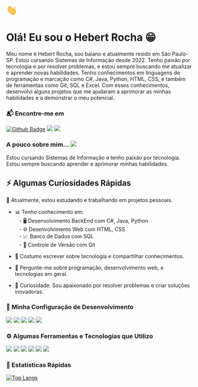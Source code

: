 <img width="30px" margin="0px" src="https://raw.githubusercontent.com/ABSphreak/ABSphreak/master/gifs/Hi.gif">
<h1>Olá! Eu sou o Hebert Rocha 😁</h1>

Meu nome é Hebert Rocha, sou baiano e atualmente resido em São Paulo-SP. Estou cursando Sistemas de Informação desde 2022. Tenho paixão por tecnologia e por resolver problemas, e estou sempre buscando me atualizar e aprender novas habilidades. Tenho conhecimentos em linguagens de programação e marcação como C#, Java, Python, HTML, CSS, e também de ferramentas como Git, SQL e Excel. Com esses conhecimentos, desenvolvi alguns projetos que me ajudaram a aprimorar as minhas habilidades e a demonstrar o meu potencial.
### 📬 Encontre-me em
[![Github Badge](https://img.shields.io/badge/GitHub-100000?style=for-the-badge&logo=github&logoColor=white)](https://github.com/euuhebert/) 
[<img src="https://img.shields.io/badge/LinkedIn-0077B5?style=for-the-badge&logo=linkedin&logoColor=white" height="25">](https://www.linkedin.com/in/devhebert/)
[<img src="https://img.shields.io/badge/Gmail-D14836?style=for-the-badge&logo=gmail&logoColor=white" height="25">](mailto:hebertsrocha79@gmail.com)

### A pouco sobre mim... <img src="https://media.giphy.com/media/VgCDAzcKvsR6OM0uWg/giphy.gif" width="50"> 
Estou cursando Sistemas de Informação e tenho paixão por tecnologia. Estou sempre buscando aprender e aprimorar minhas habilidades.

## ⚡️ Algumas Curiosidades Rápidas

🔭 Atualmente, estou estudando e trabalhando em projetos pessoais.

- 📊 Tenho conhecimento em:  
   - 🖥️ Desenvolvimento BackEnd com C#, Java, Python  
   - 🌐 Desenvolvimento Web com HTML, CSS  
   - 📈 Banco de Dados com SQL  
   - 🔄 Controle de Versão com Git  

- 📝 Costumo escrever sobre tecnologia e compartilhar conhecimentos.
- 💬 Pergunte-me sobre programação, desenvolvimento web, e tecnologias em geral.
- 🎉 Curiosidade: Sou apaixonado por resolver problemas e criar soluções inovadoras.


### 🚀 Minha Configuração de Desenvolvimento
<img src="https://img.shields.io/badge/Windows-555555.svg?&style=flat-square&logo=windows&logoColor=0078D6"> <img src="https://img.shields.io/badge/VS%20Code-555555?style=flat-square&logo=visual-studio-code&logoColor=007ACC"> <img src="https://img.shields.io/badge/IntelliJ%20IDEA-555555?style=flat-square&logo=intellij-idea&logoColor=000000"> <img src="https://img.shields.io/badge/Replit-555555?style=flat-square&logo=replit&logoColor=white"> <img src="https://img.shields.io/badge/Spotify-555555.svg?&style=flat-square&logo=spotify&logoColor=1ED760">

### ⚙️ Algumas Ferramentas e Tecnologias que Utilizo
<code><img height="30" src="https://cdn.jsdelivr.net/gh/devicons/devicon/icons/csharp/csharp-original.svg"></code>
<code><img height="30" src="https://cdn.jsdelivr.net/gh/devicons/devicon/icons/java/java-original-wordmark.svg"></code>
<code><img height="30" src="https://cdn.jsdelivr.net/gh/devicons/devicon/icons/python/python-original.svg"></code>
<code><img height="30" src="https://cdn.jsdelivr.net/gh/devicons/devicon/icons/html5/html5-original.svg"></code>
<code><img height="30" src="https://cdn.jsdelivr.net/gh/devicons/devicon/icons/css3/css3-original.svg"></code>
<code><img height="30" src="https://cdn.jsdelivr.net/gh/devicons/devicon/icons/git/git-original.svg"></code>

### 🚀 Estatísticas Rápidas
[![Top Langs](https://github-readme-stats.vercel.app/api/top-langs/?username=euuhebert&layout=compact&langs_count=10&theme=tokyonight)](https://github.com/euuhebert/)
